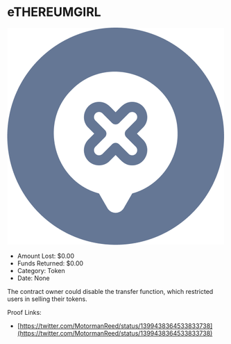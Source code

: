 # eTHEREUMGIRL
![eTHEREUMGIRL](/rektimages/eTHEREUMGIRL.png)
- Amount Lost: $0.00
- Funds Returned: $0.00
- Category: Token
- Date: None

The contract owner could disable the transfer function, which restricted users in selling their tokens.


Proof Links:
- [https://twitter.com/MotormanReed/status/1399438364533833738](https://twitter.com/MotormanReed/status/1399438364533833738)


